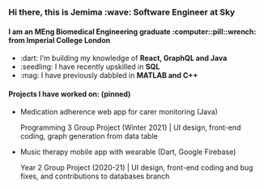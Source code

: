 <h3>Hi there, this is Jemima :wave: Software Engineer at Sky</h3>
<h4>I am an MEng Biomedical Engineering graduate :computer::pill::wrench: from Imperial College London</h4>

<ul>
  <li>:dart: I’m building my knowledge of <b>React, GraphQL and Java</b></li>
  <li>:seedling: I have recently upskilled in <b>SQL</b></li>
  <li>:mag: I have previously dabbled in <b>MATLAB and C++</b></li>
</ul>

<h4>Projects I have worked on: (pinned)</h4>
<ul>
  <li>Medication adherence web app for carer monitoring (Java)</li>
  <p>Programming 3 Group Project (Winter 2021) | UI design, front-end coding, graph generation from data table</p>
  <li>Music therapy mobile app with wearable (Dart, Google Firebase)</li>
  <p>Year 2 Group Project (2020-21) | UI design, front-end coding and bug fixes, and contributions to databases branch</p>
</ul>
